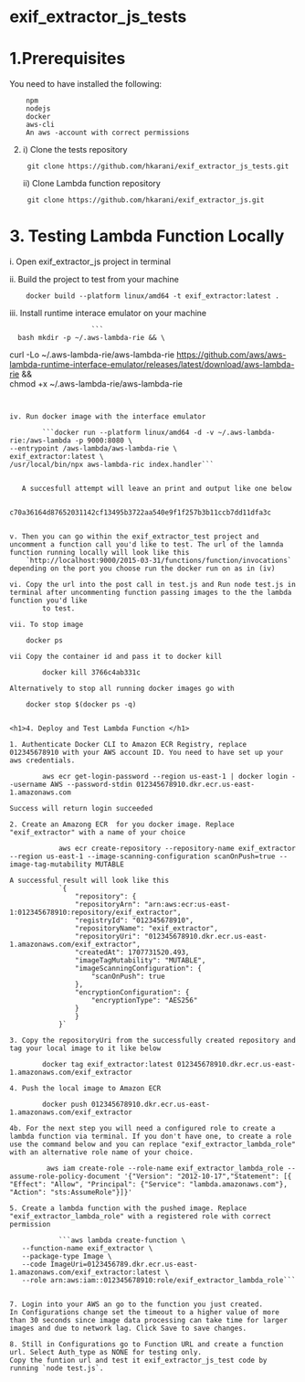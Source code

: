 # exif_extractor_js_tests

<h1>1.Prerequisites</h1>


You need to have installed the following:

		npm
		nodejs
		docker
		aws-cli 
		An aws -account with correct permissions
 
2. i) Clone the tests repository
   
		git clone https://github.com/hkarani/exif_extractor_js_tests.git

   ii) Clone Lambda function repository

		git clone https://github.com/hkarani/exif_extractor_js.git
	
	
<h1>3. Testing Lambda Function Locally</h1>

i. Open exif_extractor_js project in terminal
	
ii. Build the project to test from your machine

		docker build --platform linux/amd64 -t exif_extractor:latest . 
		
iii. Install runtime interace emulator on your machine

						```
      bash mkdir -p ~/.aws-lambda-rie && \
curl -Lo ~/.aws-lambda-rie/aws-lambda-rie https://github.com/aws/aws-lambda-runtime-interface-emulator/releases/latest/download/aws-lambda-rie && \
chmod +x ~/.aws-lambda-rie/aws-lambda-rie
```


iv. Run docker image with the interface emulator
   
    	```docker run --platform linux/amd64 -d -v ~/.aws-lambda-rie:/aws-lambda -p 9000:8080 \
--entrypoint /aws-lambda/aws-lambda-rie \
exif_extractor:latest \
/usr/local/bin/npx aws-lambda-ric index.handler```

        
   A succesfull attempt will leave an print and output like one below
   
        	c70a36164d87652031142cf13495b3722aa540e9f1f257b3b11ccb7dd11dfa3c        
	
	
v. Then you can go within the exif_extractor_test project and uncomment a function call you'd like to test. The url of the lamnda function running locally will look like this
	`http://localhost:9000/2015-03-31/functions/function/invocations` depending on the port you choose run the docker run on as in (iv)
		
vi. Copy the url into the post call in test.js and Run node test.js in terminal after uncommenting function passing images to the the lambda function you'd like
		to test.
		
vii. To stop image

	docker ps
   
vii Copy the container id and pass it to docker kill

        docker kill 3766c4ab331c
		
Alternatively to stop all running docker images go with

	docker stop $(docker ps -q)

		
<h1>4. Deploy and Test Lambda Function </h1>

1. Authenticate Docker CLI to Amazon ECR Registry, replace 012345678910 with your AWS account ID. You need to have set up your aws credentials.
    
		aws ecr get-login-password --region us-east-1 | docker login --username AWS --password-stdin 012345678910.dkr.ecr.us-east-1.amazonaws.com
		
Success will return login succeeded
		
2. Create an Amazong ECR  for you docker image. Replace "exif_extractor" with a name of your choice
	
	        aws ecr create-repository --repository-name exif_extractor --region us-east-1 --image-scanning-configuration scanOnPush=true --image-tag-mutability MUTABLE
	
A successful result will look like this
    		`{
    		    "repository": {
    			"repositoryArn": "arn:aws:ecr:us-east-1:012345678910:repository/exif_extractor",
    			"registryId": "012345678910",
    			"repositoryName": "exif_extractor",
    			"repositoryUri": "012345678910.dkr.ecr.us-east-1.amazonaws.com/exif_extractor",
    			"createdAt": 1707731520.493,
    			"imageTagMutability": "MUTABLE",
    			"imageScanningConfiguration": {
    			    "scanOnPush": true
    			},
    			"encryptionConfiguration": {
    			    "encryptionType": "AES256"
    			}
    		    }
    		}`
		
3. Copy the repositoryUri from the successfully created repository and tag your local image to it like below
	
		docker tag exif_extractor:latest 012345678910.dkr.ecr.us-east-1.amazonaws.com/exif_extractor
		
4. Push the local image to Amazon ECR
    
		docker push 012345678910.dkr.ecr.us-east-1.amazonaws.com/exif_extractor
	
4b. For the next step you will need a configured role to create a lambda function via terminal. If you don't have one, to create a role use the command below and you can replace "exif_extractor_lambda_role" with an alternative role name of your choice.
	
	     aws iam create-role --role-name exif_extractor_lambda_role --assume-role-policy-document '{"Version": "2012-10-17","Statement": [{ "Effect": "Allow", "Principal": {"Service": "lambda.amazonaws.com"}, "Action": "sts:AssumeRole"}]}'
	
5. Create a lambda function with the pushed image. Replace "exif_extractor_lambda_role" with a registered role with correct permission
	
    		```aws lambda create-function \
   --function-name exif_extractor \
   --package-type Image \
   --code ImageUri=0123456789.dkr.ecr.us-east-1.amazonaws.com/exif_extractor:latest \
   --role arn:aws:iam::012345678910:role/exif_extractor_lambda_role```

  		
7. Login into your AWS an go to the function you just created.
In Configurations change set the timeout to a higher value of more than 30 seconds since image data processing can take time for larger images and due to network lag. Click Save to save changes.
   
8. Still in Configurations go to Function URL and create a function url. Select Auth_type as NONE for testing only.
Copy the funtion url and test it exif_extractor_js_test code by running `node test.js`.
  	
  	
	
	
	
		


